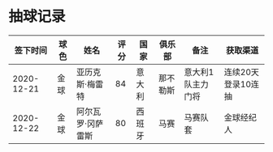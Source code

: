 # 抽球记录

签下时间|球色|姓名|评分|国家|俱乐部|备注|获取渠道|
--------|----|----|----|----|------|----|--------|
2020-12-21|金球|亚历克斯·梅雷特|84|意大利|那不勒斯|意大利1队主力门将|连续20天登录10连抽|
2020-12-22|金球|阿尔瓦罗·冈萨雷斯|80|西班牙|马赛|马赛队套|金球经纪人|[](https://www.pesmaster.com/pes-2021/graphics/players/player_44609.png)
